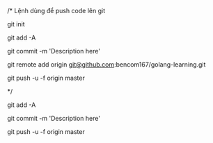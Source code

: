 /*
Lệnh dùng để push code lên git

git init

git add -A

git commit -m 'Description here'

git remote add origin git@github.com:bencom167/golang-learning.git

git push -u -f origin master

*/

git add -A

git commit -m 'Description here'

git push -u -f origin master
